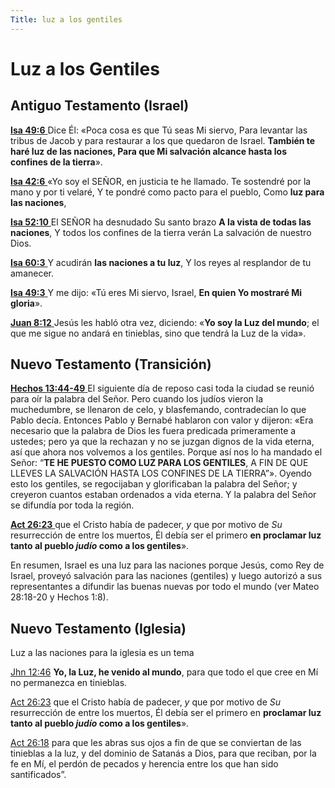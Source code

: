 ```yaml
---
Title: luz a los gentiles
---
```


# Luz a los Gentiles



## Antiguo Testamento (Israel)



[**Isa 49:6** ](verseid:23.49.6) Dice Él: «Poca cosa es que Tú seas Mi siervo, Para levantar las tribus de Jacob y para restaurar a los que quedaron de Israel. **También te haré luz de las naciones, Para que Mi salvación alcance hasta los confines de la tierra**».



[**Isa 42:6** ](verseid:23.42.6) «Yo soy el SEÑOR, en justicia te he llamado. Te sostendré por la mano y por ti velaré, Y te pondré como pacto para el pueblo, Como **luz para las naciones**,



[**Isa 52:10** ](verseid:23.52.10) El SEÑOR ha desnudado Su santo brazo **A la vista de todas las naciones**, Y todos los confines de la tierra verán La salvación de nuestro Dios.



[**Isa 60:3** ](verseid:23.60.3) Y acudirán **las naciones a tu luz**, Y los reyes al resplandor de tu amanecer.



[**Isa 49:3** ](verseid:23.49.3) Y me dijo: «Tú eres Mi siervo, Israel, **En quien Yo mostraré Mi gloria**».



[**Juan 8:12** ](verseid:43.8.12) Jesús les habló otra vez, diciendo: «**Yo soy la Luz del mundo**; el que me sigue no andará en tinieblas, sino que tendrá la Luz de la vida».



## Nuevo Testamento (Transición)



[**Hechos 13:44-49** ](verseid:44.13.44) El siguiente día de reposo casi toda la ciudad se reunió para oír la palabra del Señor. Pero cuando los judíos vieron la muchedumbre, se llenaron de celo, y blasfemando, contradecían lo que Pablo decía. Entonces Pablo y Bernabé hablaron con valor y dijeron: «Era necesario que la palabra de Dios les fuera predicada primeramente a ustedes; pero ya que la rechazan y no se juzgan dignos de la vida eterna, así que ahora nos volvemos a los gentiles. Porque así nos lo ha mandado el Señor: “**TE HE PUESTO COMO LUZ PARA LOS GENTILES**, A FIN DE QUE LLEVES LA SALVACIÓN HASTA LOS CONFINES DE LA TIERRA”». Oyendo esto los gentiles, se regocijaban y glorificaban la palabra del Señor; y creyeron cuantos estaban ordenados a vida eterna. Y la palabra del Señor se difundía por toda la región.



[**Act 26:23** ](verseid:44.26.23) que el Cristo había de padecer, *y* que por motivo de *Su* resurrección de entre los muertos, Él debía ser el primero **en proclamar luz tanto al pueblo *judío* como a los gentiles**».



En resumen, Israel es una luz para las naciones porque Jesús, como Rey de Israel, proveyó salvación para las naciones (gentiles) y luego autorizó a sus representantes a difundir las buenas nuevas por todo el mundo (ver Mateo 28:18-20 y Hechos 1:8).



## Nuevo Testamento (Iglesia)

Luz a las naciones para la iglesia es un tema 

[Jhn 12:46](verseid:43.12.46) **Yo, la Luz, he venido al mundo**, para que todo el que cree en Mí no permanezca en tinieblas.

[Act 26:23](verseid:44.26.23) que el Cristo había de padecer, *y* que por motivo de *Su* resurrección de entre los muertos, Él debía ser el primero en **proclamar luz tanto al pueblo *judío* como a los gentiles**».

[Act 26:18](verseid:44.26.18) para que les abras sus ojos a fin de que se conviertan de las tinieblas a la luz, y del dominio de Satanás a Dios, para que reciban, por la fe en Mí, el perdón de pecados y herencia entre los que han sido santificados”.

